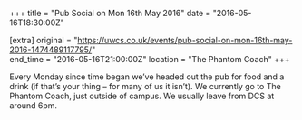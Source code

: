 +++
title = "Pub Social on Mon 16th May 2016"
date = "2016-05-16T18:30:00Z"

[extra]
original = "https://uwcs.co.uk/events/pub-social-on-mon-16th-may-2016-1474489117795/"    
end_time = "2016-05-16T21:00:00Z"
location = "The Phantom Coach"
+++

Every Monday since time began we’ve headed out the pub for food and a drink (if that’s your thing – for many of us it isn’t). We currently go to The Phantom Coach, just outside of campus. We usually leave from DCS at around 6pm.

